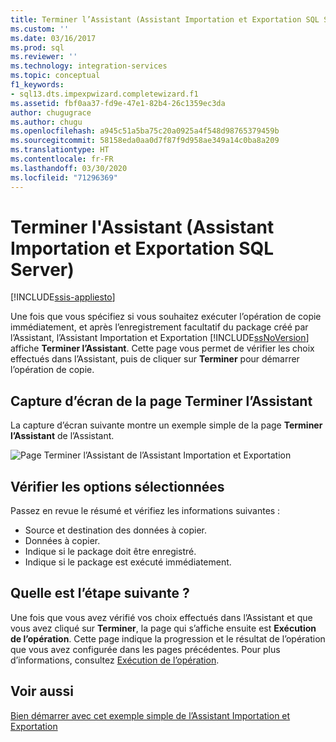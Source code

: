 ```yaml
---
title: Terminer l’Assistant (Assistant Importation et Exportation SQL Server) | Microsoft Docs
ms.custom: ''
ms.date: 03/16/2017
ms.prod: sql
ms.reviewer: ''
ms.technology: integration-services
ms.topic: conceptual
f1_keywords:
- sql13.dts.impexpwizard.completewizard.f1
ms.assetid: fbf0aa37-fd9e-47e1-82b4-26c1359ec3da
author: chugugrace
ms.author: chugu
ms.openlocfilehash: a945c51a5ba75c20a0925a4f548d98765379459b
ms.sourcegitcommit: 58158eda0aa0d7f87f9d958ae349a14c0ba8a209
ms.translationtype: HT
ms.contentlocale: fr-FR
ms.lasthandoff: 03/30/2020
ms.locfileid: "71296369"
---
```

# <a name="complete-the-wizard-sql-server-import-and-export-wizard"></a>Terminer l'Assistant (Assistant Importation et Exportation SQL Server)

[!INCLUDE[ssis-appliesto](../../includes/ssis-appliesto-ssvrpluslinux-asdb-asdw-xxx.md)]


Une fois que vous spécifiez si vous souhaitez exécuter l’opération de copie immédiatement, et après l’enregistrement facultatif du package créé par l’Assistant, l’Assistant Importation et Exportation [!INCLUDE[ssNoVersion](../../includes/ssnoversion-md.md)] affiche **Terminer l’Assistant**. Cette page vous permet de vérifier les choix effectués dans l’Assistant, puis de cliquer sur **Terminer** pour démarrer l’opération de copie.
 
## <a name="screen-shot-of-the-complete-the-wizard-page"></a>Capture d’écran de la page Terminer l’Assistant 
 La capture d’écran suivante montre un exemple simple de la page **Terminer l’Assistant** de l’Assistant.  
  
 ![Page Terminer l’Assistant de l’Assistant Importation et Exportation](../../integration-services/import-export-data/media/complete.png "Page Terminer l’Assistant de l’Assistant Importation et Exportation")  
  
## <a name="review-the-options-you-selected"></a>Vérifier les options sélectionnées  
 
Passez en revue le résumé et vérifiez les informations suivantes :  
-   Source et destination des données à copier.
-   Données à copier.
-   Indique si le package doit être enregistré.
-   Indique si le package est exécuté immédiatement.  
  
## <a name="whats-next"></a>Quelle est l’étape suivante ?  
 Une fois que vous avez vérifié vos choix effectués dans l’Assistant et que vous avez cliqué sur **Terminer**, la page qui s’affiche ensuite est **Exécution de l’opération**. Cette page indique la progression et le résultat de l’opération que vous avez configurée dans les pages précédentes. Pour plus d’informations, consultez [Exécution de l’opération](../../integration-services/import-export-data/performing-operation-sql-server-import-and-export-wizard.md).
 
## <a name="see-also"></a>Voir aussi
[Bien démarrer avec cet exemple simple de l’Assistant Importation et Exportation](../../integration-services/import-export-data/get-started-with-this-simple-example-of-the-import-and-export-wizard.md)

